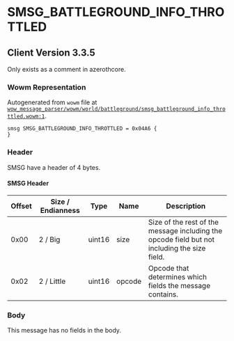 # SMSG_BATTLEGROUND_INFO_THROTTLED

## Client Version 3.3.5

Only exists as a comment in azerothcore.

### Wowm Representation

Autogenerated from `wowm` file at [`wow_message_parser/wowm/world/battleground/smsg_battleground_info_throttled.wowm:1`](https://github.com/gtker/wow_messages/tree/main/wow_message_parser/wowm/world/battleground/smsg_battleground_info_throttled.wowm#L1).
```rust,ignore
smsg SMSG_BATTLEGROUND_INFO_THROTTLED = 0x04A6 {
}
```
### Header

SMSG have a header of 4 bytes.

#### SMSG Header

| Offset | Size / Endianness | Type   | Name   | Description |
| ------ | ----------------- | ------ | ------ | ----------- |
| 0x00   | 2 / Big           | uint16 | size   | Size of the rest of the message including the opcode field but not including the size field.|
| 0x02   | 2 / Little        | uint16 | opcode | Opcode that determines which fields the message contains.|

### Body

This message has no fields in the body.

